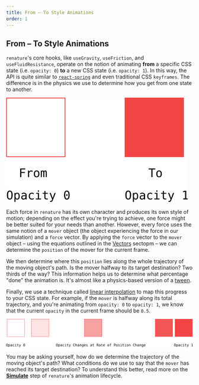 ```yaml
---
title: From – To Style Animations
order: 1
---
```


## From – To Style Animations

`renature`'s core hooks, like `useGravity`, `useFriction`, and `useFluidResistance`, operate on the notion of animating **from** a specific CSS state (i.e. `opacity: 0`) **to** a new CSS state (i.e. `opacity: 1`). In this way, the API is quite similar to [`react-spring`](https://www.react-spring.io/) and even traditional CSS `keyframes`. The difference is in the physics we use to determine how you get from one state to another.

![renature hooks animate from one CSS state to another.](../../public/from-to.svg)

Each force in `renature` has its own character and produces its own style of motion; depending on the effect you're trying to achieve, one force might be better suited for your needs than another. However, every force uses the same notion of a `mover` object (the object experiencing the force in our simulation) and a `force` vector. By applying the `force` vector to the `mover` object – using the equations outlined in the [Vectors](./vectors.md) sectopm – we can determine the `position` of the mover for the current frame.

We then determine where this `position` lies along the whole trajectory of the moving object's path. Is the mover halfway to its target destination? Two thirds of the way? This information helps us to determine what percentage "done" the animation is. It's almost like a physics-based version of a [tween](https://inventingwithmonster.io/20190304-how-to-write-a-tween/).

Finally, we use a technique called [linear interpolation](https://en.wikipedia.org/wiki/Linear_interpolation) to map this progress to your CSS state. For example, if the `mover` is halfway along its total trajectory, and you're animating from `opacity: 0` to `opacity: 1`, we know that the current `opacity` in the current frame should be `0.5`.

![In renature, we map the mover's position to a value between your from and to states.](../../public/position_change.svg)

You may be asking yourself, how do we determine the trajectory of the moving object's path? What conditions do we use to say that the `mover` has reached its target destination? To understand this better, read more on the [**Simulate**](./the-lifecycle-of-an-animation.md#simulate) step of `renature`'s animation lifecycle.

